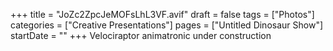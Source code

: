 +++
title = "JoZc2ZpcJeMOFsLhL3VF.avif"
draft = false
tags = ["Photos"]
categories = ["Creative Presentations"]
pages = ["Untitled Dinosaur Show"]
startDate = ""
+++
Velociraptor animatronic under construction
